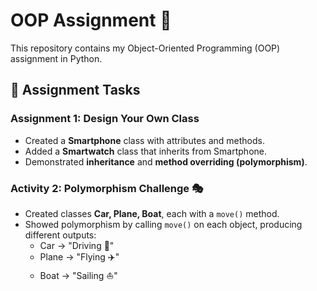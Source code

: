 # OOP Assignment 🚀

This repository contains my Object-Oriented Programming (OOP) assignment in Python.

## 📘 Assignment Tasks

### Assignment 1: Design Your Own Class 
- Created a **Smartphone** class with attributes and methods.
- Added a **Smartwatch** class that inherits from Smartphone.
- Demonstrated **inheritance** and **method overriding (polymorphism)**.

### Activity 2: Polymorphism Challenge 🎭
- Created classes **Car, Plane, Boat**, each with a `move()` method.
- Showed polymorphism by calling `move()` on each object, producing different outputs:
  - Car → "Driving 🚗"
  - Plane → "Flying ✈️"
  - Boat → "Sailing ⛵"

